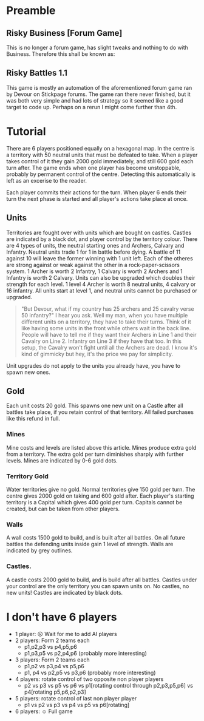 # Preamble

## Risky Business [Forum Game]

This is no longer a forum game, has slight tweaks and nothing to do with Business. Therefore this shall be known as:

## Risky Battles 1.1

This game is mostly an automation of the aforementioned forum game ran by Devour on Stickpage forums. The game ran there never finished, but it was both very simple and had lots of strategy so it seemed like a good target to code up. Perhaps on a rerun I might come further than 4th.

# Tutorial

There are 6 players positioned equally on a hexagonal map. In the centre is a territory with 50 neutral units that must be defeated to take. When a player takes control of it they gain 2000 gold immediately, and still 600 gold each turn after. The game ends when one player has become unstoppable, probably by permanent control of the centre. Detecting this automatically is left as an excerise to the reader.

Each player commits their actions for the turn. When player 6 ends their turn the next phase is started and all player's actions take place at once.

## Units

Territories are fought over with units which are bought on castles. Castles are indicated by a black dot, and player control by the territory colour. There are 4 types of units, the neutral starting ones and Archers, Calvary and Infantry. Neutral units trade 1 for 1 in battle before dying. A battle of 11 against 10 will leave the former winning with 1 unit left. Each of the otheres are strong against or weak against the other in a rock-paper-scissors system. 1 Archer is worth 2 Infantry, 1 Calvary is worth 2 Archers and 1 Infantry is worth 2 Calvary. Units can also be upgraded which doubles their strength for each level. 1 level 4 Archer is worth 8 neutral units, 4 calvary or 16 infantry. All units start at level 1, and neutral units cannot be purchased or upgraded.

> "But Devour, what if my country has 25 archers and 25 cavalry verse 50 infantry?" I hear you ask. Well my man, when you have multiple different units on a territory, they have to take their turns. Think of it like having some units in the front while others wait in the back line. People will have to tell me if they want their Archers in Line 1 and their Cavalry on Line 2. Infantry on Line 3 if they have that too. In this setup, the Cavalry won't fight until all the Archers are dead. I know it's kind of gimmicky but hey, it's the price we pay for simplicity.

Unit upgrades do not apply to the units you already have, you have to spawn new ones.

## Gold

Each unit costs 20 gold. This spawns one new unit on a Castle after all battles take place, if you retain control of that territory. All failed purchases like this refund in full.

### Mines

Mine costs and levels are listed above this article. Mines produce extra gold from a territory. The extra gold per turn diminishes sharply with further levels. Mines are indicated by 0-6 gold dots.

### Territory Gold

Water territories give no gold. Normal territories give 150 gold per turn. The centre gives 2000 gold on taking and 600 gold after. Each player's starting territory is a Capital which gives 400 gold per turn. Capitals cannot be created, but can be taken from other players.

### Walls

A wall costs 1500 gold to build, and is built after all battles. On all future battles the defending units inside gain 1 level of strength. Walls are indicated by grey outlines.

<!-- Battering Rams -->

### Castles.

A castle costs 2000 gold to build, and is build after all battles. Castles under your control are the only territory you can spawn units on. No castles, no new units! Castles are indicated by black dots.

<!-- Razing territories down -->

<!-- Aggressive/Defensive/Scientific -->

# I don't have 6 players
- 1 player: ☹️ Wait for me to add AI players
- 2 players: Form 2 teams each
  - p1,p2,p3 vs p4,p5,p6
  - p1,p3,p5 vs p2,p4,p6 (probably more interesting)
- 3 players: Form 2 teams each
  - p1,p2 vs p3,p4 vs p5,p6
  - p1, p4 vs p2,p5 vs p3,p6 (probably more interesting)
- 4 players: rotate control of two opposite non player players
  - p2 vs p3 vs p5 vs p6 vs p1[rotating control through p2,p3,p5,p6] vs p4[rotating p5,p6,p2,p3]
- 5 players: rotate control of last non player player
    - p1 vs p2 vs p3 vs p4 vs p5 vs p6[rotating]
- 6 players: ☺️ Full game
